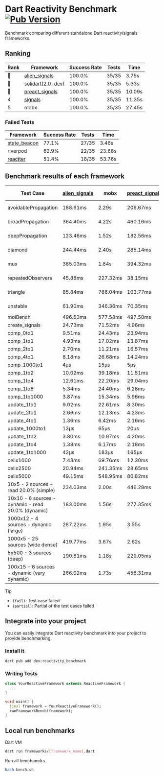 # Dart Reactivity Benchmark [![Pub Version](https://img.shields.io/pub/v/reactivity_benchmark)](https://pub.dev/packages/reactivity_benchmark)

Benchmark comparing different standalone Dart reactivity/signals frameworks.

## Ranking

<!-- ranking start -->
| Rank | Framework | Success Rate | Tests | Time |
|------|-----------|--------------|-------|------|
| 🥇 | [alien_signals](https://github.com/medz/alien-signals-dart) | 100.0% | 35/35 | 3.75s |
| 🥈 | [solidart(2.0-dev)](https://github.com/nank1ro/solidart/tree/dev) | 100.0% | 35/35 | 5.33s |
| 🥉 | [preact_signals](https://pub.dev/packages/preact_signals) | 100.0% | 35/35 | 10.09s |
| 4 | [signals](https://github.com/rodydavis/signals.dart) | 100.0% | 35/35 | 11.35s |
| 5 | mobx | 100.0% | 35/35 | 27.45s |

<!-- ranking end -->

### **Failed Tests**

<!-- fail start -->
| Framework | Success Rate | Tests | Time |
|-----------|--------------|-------|------|
| [state_beacon](https://github.com/jinyus/dart_beacon) | 77.1% | 27/35 | 3.46s |
| riverpod | 62.9% | 22/35 | 23.68s |
| [reactter](https://github.com/2devs-team/reactter) | 51.4% | 18/35 | 53.76s |

<!-- fail end -->

## Benchmark results of each framework

<!-- test-case start -->
| Test Case | [alien_signals](https://github.com/medz/alien-signals-dart) | mobx | [preact_signals](https://pub.dev/packages/preact_signals) | [reactter](https://github.com/2devs-team/reactter) | riverpod | [signals](https://github.com/rodydavis/signals.dart) | [solidart(2.0-dev)](https://github.com/nank1ro/solidart/tree/dev) | [state_beacon](https://github.com/jinyus/dart_beacon) |
|---|---|---|---|---|---|---|---|---|
| avoidablePropagation | 188.61ms | 2.29s | 206.67ms | 1.25s | 1.43s | 211.40ms | 277.67ms | 153.42ms (fail) |
| broadPropagation | 364.40ms | 4.22s | 460.16ms | 4.99s | 90.54ms (fail) | 467.72ms | 507.99ms | 6.42ms (fail) |
| deepPropagation | 123.46ms | 1.52s | 182.56ms | 4.00s | 2.13s (fail) | 181.77ms | 169.18ms | 141.06ms (fail) |
| diamond | 244.44ms | 2.40s | 285.14ms | 14.03s (fail) | 3.13s (fail) | 291.71ms | 357.10ms | 195.44ms (fail) |
| mux | 385.03ms | 1.84s | 394.32ms | 1.02s | 590.01ms (fail) | 420.47ms | 449.00ms | 196.98ms (fail) |
| repeatedObservers | 45.88ms | 227.32ms | 38.15ms | 9.74s | 417.66ms (fail) | 46.86ms | 79.72ms | 53.77ms (fail) |
| triangle | 85.84ms | 766.04ms | 103.77ms | 4.52s | 999.87ms (fail) | 104.94ms | 120.30ms | 80.88ms (fail) |
| unstable | 61.90ms | 346.36ms | 70.35ms | 7.64s | 634.61ms (fail) | 72.08ms | 96.02ms | 347.59ms (fail) |
| molBench | 496.63ms | 577.58ms | 497.50ms | 5.90s | 12.53ms | 495.59ms | 499.41ms | 902μs |
| create_signals | 24.73ms | 71.52ms | 4.96ms | 13.34ms | 27.07ms | 31.80ms | 73.73ms | 60.86ms |
| comp_0to1 | 9.51ms | 24.43ms | 23.94ms | 13.68ms | 14.05ms | 13.77ms | 31.01ms | 55.35ms |
| comp_1to1 | 4.93ms | 17.02ms | 13.87ms | 99.56ms | 22.68ms | 29.74ms | 47.81ms | 55.83ms |
| comp_2to1 | 2.70ms | 11.21ms | 16.57ms | 72.37ms | 24.15ms | 10.14ms | 19.87ms | 38.12ms |
| comp_4to1 | 8.18ms | 26.68ms | 14.24ms | 85.23ms | 6.45ms | 2.19ms | 9.70ms | 17.40ms |
| comp_1000to1 | 4μs | 15μs | 5μs | 59.32ms | 3μs | 5μs | 28μs | 42μs |
| comp_1to2 | 10.02ms | 39.18ms | 11.51ms | 66.89ms | 11.62ms | 21.43ms | 37.57ms | 46.07ms |
| comp_1to4 | 12.61ms | 22.20ms | 29.04ms | 99.18ms | 27.36ms | 10.30ms | 25.84ms | 44.60ms |
| comp_1to8 | 5.34ms | 24.40ms | 6.28ms | 116.37ms | 4.98ms | 6.95ms | 25.69ms | 44.25ms |
| comp_1to1000 | 3.87ms | 15.34ms | 5.96ms | 47.90ms | 4.50ms | 4.67ms | 15.12ms | 38.71ms |
| update_1to1 | 9.02ms | 22.61ms | 8.30ms | 86.97ms | 9.25ms | 16.20ms | 6.10ms |
| update_2to1 | 2.66ms | 12.13ms | 4.23ms | 44.05ms | 4.57ms | 9.86ms | 3.42ms |
| update_4to1 | 1.36ms | 6.42ms | 2.16ms | 20.91ms | 2.31ms | 4.31ms | 1.68ms |
| update_1000to1 | 13μs | 65μs | 20μs | 194μs | 27μs | 42μs | 17μs |
| update_1to2 | 3.80ms | 10.97ms | 4.20ms | 44.42ms | 4.83ms | 8.04ms | 3.18ms |
| update_1to4 | 1.38ms | 6.17ms | 2.18ms | 20.96ms | 2.28ms | 4.04ms | 1.55ms |
| update_1to1000 | 42μs | 183μs | 165μs | 96μs | 49μs | 184μs | 372μs |
| cellx1000 | 7.43ms | 69.76ms | 12.30ms | 9.98ms | 11.41ms | 5.84ms |
| cellx2500 | 20.94ms | 241.35ms | 28.65ms | 37.92ms | 35.96ms | 27.88ms |
| cellx5000 | 49.15ms | 548.95ms | 80.82ms | 86.63ms | 80.23ms | 74.78ms |
| 10x5 - 2 sources - read 20.0% (simple) | 234.03ms | 2.00s | 446.28ms | 2.30s | 510.62ms | 356.61ms | 252.21ms |
| 10x10 - 6 sources - dynamic - read 20.0% (dynamic) | 183.00ms | 1.56s | 277.35ms | 1.51s (partial) | 280.39ms | 247.90ms | 202.42ms |
| 1000x12 - 4 sources - dynamic (large) | 287.22ms | 1.95s | 3.55s | 2.61s (partial) | 3.71s | 470.72ms | 344.88ms |
| 1000x5 - 25 sources (wide dense) | 419.77ms | 3.67s | 2.62s | 4.29s | 3.56s | 599.75ms | 494.37ms |
| 5x500 - 3 sources (deep) | 190.81ms | 1.18s | 229.05ms | 1.38s | 225.16ms | 259.16ms | 204.55ms |
| 100x15 - 6 sources - dynamic (very dynamic) | 266.02ms | 1.73s | 456.31ms | 1.79s (partial) | 481.70ms | 384.86ms | 258.16ms |

<!-- test-case end -->

> [!TIP]
> - `(fail)`: Test case failed
> - `(partial)`: Partial of the test cases failed

## Integrate into your project

You can easily integrate Dart reactivity benchmark into your project to provide benchmarking.

### Install it

```bash
dart pub add dev:reactivity_benchmark
```

### Writing Tests

```dart
class YourReactiveFramework extends ReactiveFramework {
  ...
}

void main() {
  final framework = YourReactiveFramework();
  runFrameworkBench(framework);
}
```

## Local run benchmarks

Dart VM
```bash
dart run frameworks/[framework_name].dart
```

Run all benchamrks
```bash
bash bench.sh
```

